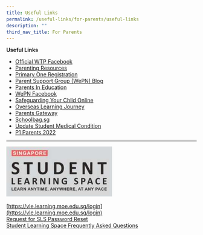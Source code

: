 ```yaml
---
title: Useful Links
permalink: /useful-links/for-parents/useful-links
description: ""
third_nav_title: For Parents
---
```

**Useful Links**
* [Official WTP Facebook](https://www.facebook.com/wellingtonprisg)
* [Parenting Resources](https://wtpparentingresources.weebly.com/)
* [Primary One Registration](https://www.moe.gov.sg/primary/p1-registration)
* [Parent Support Group (WePN) Blog](http://wepn.tumblr.com/)
* [Parents In Education](https://www.moe.gov.sg/parentkit)
* [WePN Facebook](https://www.facebook.com/pages/Wellington-Parents-Network-WePN/246348102079989)
* [Safeguarding Your Child Online](http://schoolbag.sg/story/safeguarding-your-child-online)
* [Overseas Learning Journey](/files/FAQs%20for%20Parents.pdf)
* [Parents Gateway](/files/PG%20one-time%20onboard.pdf)
* [Schoolbag.sg](https://www.schoolbag.sg/)
* [Update Student Medical Condition](https://form.gov.sg/5d7f142328467500121f82a9)
* [P1 Parents 2022](https://sites.google.com/moe.edu.sg/p1parentswtp/home)

-----------
![](/images/WTP_SLS.png)


[https://vle.learning.moe.edu.sg/login](https://vle.learning.moe.edu.sg/login) <br>
[Request for SLS Password Reset](https://docs.google.com/forms/d/e/1FAIpQLSfiwrDGu9lZyUEzZzUhKfAvamcoTMYJ-f_SvRiFZNAUZfiNbQ/viewform) <br>
[Student Learning Space Frequently Asked Questions](https://wellingtonpri-moe-edu-sg-admin.cwp.sg/useful-links/for-students/student-learning-space)
